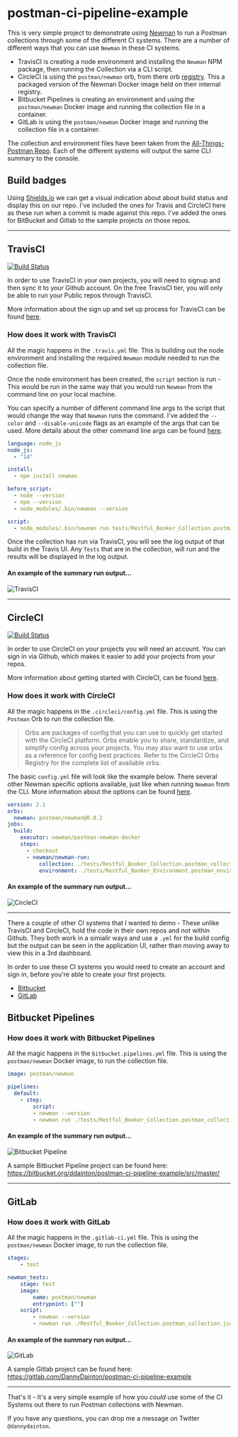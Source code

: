 # postman-ci-pipeline-example

This is very simple project to demonstrate using [Newman](https://github.com/postmanlabs/newman) to run a Postman collections through some of the different CI systems. There are a number of different ways that you can use `Newman` in these CI systems.

- TravisCI is creating a node environment and installing the `Newman` NPM package, then running the Collection via a CLI script.
- CircleCI is using the `postman/newman` orb, from there orb [registry](https://circleci.com/orbs/registry/). This a packaged version of the Newman Docker image held on their internal registry.
- Bitbucket Pipelines is creating an environment and using the `postman/newman` Docker image and running the collection file in a container.
- GitLab is using the `postman/newman` Docker image and running the collection file in a container.

The collection and environment files have been taken from the [All-Things-Postman Repo](https://github.com/DannyDainton/All-Things-Postman). Each of the different systems will output the same CLI summary to the console.

## Build badges

Using [Shields.io](https://shields.io/) we can get a visual indication about about build status and display this on our repo. I've included the ones for Travis and CircleCI here as these run when a commit is made against this repo. I've added the ones for BitBucket and Gitlab to the sample projects on those repos.

---

## TravisCI

[![Build Status](https://travis-ci.org/DannyDainton/postman-ci-pipeline-example.svg?branch=master)](https://travis-ci.org/DannyDainton/postman-ci-pipeline-example)

In order to use TravisCI in your own projects, you will need to signup and then sync it to your Github account. On the free TravisCI tier, you will only be able to run your Public repos through TravisCI.

More information about the sign up and set up process for TravisCI can be found [here](https://docs.travis-ci.com/user/getting-started).

### How does it work with TravisCI

All the magic happens in the `.travis.yml` file. This is building out the node environment and installing the required `Newman` module needed to run the collection file.

Once the node environment has been created, the `script` section is run - This would be run in the same way that you would run `Newman` from the command line on your local machine.

You can specify a number of different command line args to the script that would change the way that `Newman` runs the command. I've added the `--color` and `--disable-unicode` flags as an example of the args that can be used. More details about the other command line args can be found [here](https://github.com/postmanlabs/newman#command-line-options).

```yml
language: node_js
node_js:
  - "14"

install:
  - npm install newman

before_script:
  - node --version
  - npm --version
  - node_modules/.bin/newman --version

script:
  - node_modules/.bin/newman run tests/Restful_Booker_Collection.postman_collection.json -e tests/Restful_Booker_Environment.postman_environment.json --color auto --disable-unicode
```

Once the collection has run via TravisCI, you will see the log output of that build in the Travis UI. Any `Tests` that are in the collection, will run and the results will be displayed in the log output.

#### An example of the summary run output...

![TravisCI](/public/TravisCI.PNG)

---

## CircleCI

[![Build Status](https://img.shields.io/circleci/project/github/DannyDainton/postman-ci-pipeline-example.svg)](https://circleci.com/gh/DannyDainton/postman-ci-pipeline-example)

In order to use CircleCI on your projects you will need an account. You can sign in via Github, which makes it easier to add your projects from your repos.

More information about getting started with CircleCI, can be found [here](https://circleci.com/docs/2.0/first-steps/#section=getting-started).

### How does it work with CircleCI

All the magic happens in the `.circleci/config.yml` file. This is using the `Postman` Orb to run the collection file.

> Orbs are packages of config that you can use to quickly get started with the CircleCI platform. Orbs enable you to share, 
> standardize, and simplify config across your projects. You may also want to use orbs as a reference for config best 
> practices. Refer to the CircleCI Orbs Registry for the complete list of available orbs.

The basic `config.yml` file will look like the example below. There several other Newman specific options available, just like when running `Newman` from the CLI. More information about the options can be found [here](https://circleci.com/orbs/registry/orb/postman/newman).

```yml
version: 2.1
orbs:
  newman: postman/newman@0.0.2
jobs:
  build:
    executor: newman/postman-newman-docker
    steps:
      - checkout
      - newman/newman-run:
          collection: ./tests/Restful_Booker_Collection.postman_collection.json
          environment: ./tests/Restful_Booker_Environment.postman_environment.json
```

#### An example of the summary run output...

![CircleCI](/public/CircleCI.PNG)

---


There a couple of other CI systems that I wanted to demo - These unlike TravisCI and CircleCI, hold the code in their own repos and not within Github. They both work in a simialir ways and use a `.yml` for the build config but the output can be seen in the application UI, rather than moving away to view this in a 3rd dashboard.

In order to use these CI systems you would need to create an account and sign in, before you're able to create your first projects.

- [Bitbucket](https://bitbucket.org/account/signup/)
- [GitLab](https://gitlab.com/users/sign_in#register-pane)

## Bitbucket Pipelines

### How does it work with Bitbucket Pipelines

All the magic happens in the `bitbucket.pipelines.yml` file. This is using the `postman/newman` Docker image, to run the collection file.

```yml
image: postman/newman

pipelines:
  default:
    - step:
        script:
        - newman --version
        - newman run ./tests/Restful_Booker_Collection.postman_collection.json -e ./tests/Restful_Booker_Environment.postman_environment.json
```

#### An example of the summary run output...

![Bitbucket Pipeline](/public/Bitbucket_Pipeline.PNG)

A sample Bitbucket Pipeline project can be found here: https://bitbucket.org/ddainton/postman-ci-pipeline-example/src/master/

---

## GitLab

### How does it work with GitLab

All the magic happens in the `.gitlab-ci.yml` file. This is using the `postman/newman` Docker image, to run the collection file.

```yml
stages:
    - test

newman_tests:
    stage: test
    image:
        name: postman/newman
        entrypoint: [""]
    script:
        - newman --version
        - newman run ./Restful_Booker_Collection.postman_collection.json -e ./Restful_Booker_Environment.postman_environment.json
```

#### An example of the summary run output...

![GitLab](/public/GitLab.PNG)

A sample Gitlab project can be found here: https://gitlab.com/DannyDainton/postman-ci-pipeline-example

---

That's it - It's a very simple example of how you *could* use some of the CI Systems out there to run Postman collections with Newman.

If you have any questions, you can drop me a message on Twitter `@dannydainton`.
